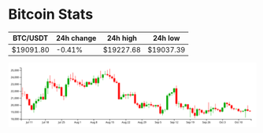 # Bitcoin Stats

BTC/USDT|24h change|24h high|24h low|
|---|---|---|---|
|$19091.80|-0.41%|$19227.68|$19037.39|

<img src="./chart.svg">
